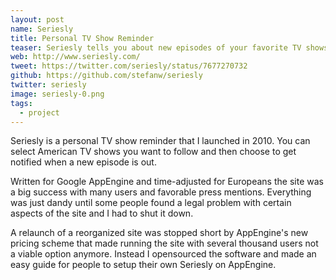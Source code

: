 ```yaml
---
layout: post
name: Seriesly
title: Personal TV Show Reminder
teaser: Seriesly tells you about new episodes of your favorite TV shows via email, feed, iCalendar, XMPP or Web Hook.
web: http://www.seriesly.com/
tweet: https://twitter.com/seriesly/status/7677270732
github: https://github.com/stefanw/seriesly
twitter: seriesly
image: seriesly-0.png
tags:
  - project
---
```


Seriesly is a personal TV show reminder that I launched in 2010. You can select American TV shows you want to follow and then choose to get notified when a new episode is out.

Written for Google AppEngine and time-adjusted for Europeans the site was a big success with many users and favorable press mentions. Everything was just dandy until some people found a legal problem with certain aspects of the site and I had to shut it down.

A relaunch of a reorganized site was stopped short by AppEngine's new pricing scheme that made running the site with several thousand users not a viable option anymore.
Instead I opensourced the software and made an easy guide for people to setup their own Seriesly on AppEngine.
